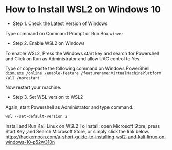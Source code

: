# How to Install WSL2 on Windows 10

- Step 1. Check the Latest Version of Windows

Type command on Command Prompt or Run Box
`winver`

- Step 2. Enable WSL2 on Windows

To enable WSL2, Press the Windows start key and search for Powershell and Click on Run as Administrator and allow UAC control to Yes.

Type or copy-paste the following command on Windows PowerShell
`dism.exe /online /enable-feature /featurename:VirtualMachinePlatform /all /norestart`

Now restart your machine.

- Step 3. Set WSL version to WSL2

Again, start Powershell as Administrator and type command.

`wsl --set-default-version 2`


Install and Run Kali Linux on WSL2
To Install: open Microsoft Store, press Start Key ,and Search Microsoft Store, or simply click the link below.
https://hackernoon.com/a-short-guide-to-installing-wsl2-and-kali-linux-on-windows-10-p52w310n